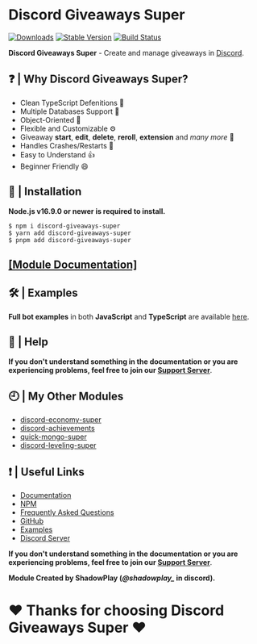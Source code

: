 # Discord Giveaways Super

[![Downloads](https://img.shields.io/npm/dt/discord-giveaways-super?style=for-the-badge)](https://www.npmjs.com/package/discord-giveaways-super)
[![Stable Version](https://img.shields.io/npm/v/discord-giveaways-super?style=for-the-badge)](https://www.npmjs.com/package/discord-giveaways-super)
[![Build Status](https://github.com/shadowplay1/discord-economy-super/workflows/build/badge.svg)](https://www.npmjs.com/package/discord-economy-super)

**Discord Giveaways Super** - Create and manage giveaways in [Discord](https://old.discordjs.dev/#/).

## ❓ | Why **Discord Giveaways Super**?
- Clean TypeScript Defenitions 📘
- Multiple Databases Support 🍃
- Object-Oriented 📝
- Flexible and Customizable ⚙️
- Giveaway __start__, __edit__, __delete__, __reroll__, __extension__ and *many more* 🚀
- Handles Crashes/Restarts 🔄
- Easy to Understand 👍
- Beginner Friendly 😄

## 📂 | Installation
**Node.js v16.9.0 or newer is required to install.**

```console
$ npm i discord-giveaways-super
$ yarn add discord-giveaways-super
$ pnpm add discord-giveaways-super
```

## [[Module Documentation]](https://dgs-docs.js.org)

## 🛠️ | Examples
**Full bot examples** in both **JavaScript** and **TypeScript** are available [here](https://github.com/shadowplay1/discord-giveaways-super/tree/main/examples).

## 🤔 | Help
**If you don't understand something in the documentation or you are experiencing problems, feel free to join our [Support Server](https://discord.gg/4pWKq8vUnb)**.

## 🕘 | My Other Modules
- [discord-economy-super](https://www.npmjs.com/package/discord-economy-super)
- [discord-achievements](https://www.npmjs.com/package/discord-achievements)
- [quick-mongo-super](https://www.npmjs.com/package/quick-mongo-super)
- [discord-leveling-super](https://www.npmjs.com/package/discord-leveling-super)

## ❗ | Useful Links
- [Documentation](https://dgs-docs.js.org)
- [NPM](https://www.npmjs.com/package/discord-giveaways-super)
- [Frequently Asked Questions]("https://dgs-docs.js.org/#/docs/main/1.0.0/general/faq)
- [GitHub](https://github.com/shadowplay1/discord-giveaways-super)
- [Examples](https://github.com/shadowplay1/discord-giveaways-super/tree/main/examples)
- [Discord Server](https://discord.gg/4pWKq8vUnb)

**If you don't understand something in the documentation or you are experiencing problems, feel free to join our [Support Server](https://discord.gg/4pWKq8vUnb)**.

**Module Created by ShadowPlay (*@shadowplay_* in discord).**

# ❤️ Thanks for choosing Discord Giveaways Super ❤️
